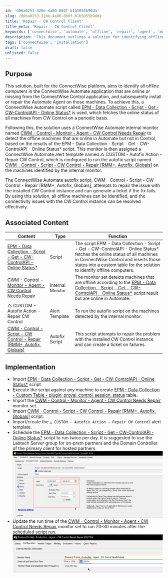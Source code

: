 ```yaml
---
id: 'd06a0253-328e-4a80-860f-b1b5055b9dda'
slug: /d06a0253-328e-4a80-860f-b1b5055b9dda
title: 'Repair - CW Control Client'
title_meta: 'Repair - CW Control Client'
keywords: ['connectwise', 'automate', 'offline', 'repair', 'agent', 'monitor', 'script']
description: 'This document outlines a solution for identifying offline computers in the ConnectWise Automate application that are online or missing from the ConnectWise Control application, and details the process for installing or repairing the Automate Agent on those machines.'
tags: ['connectwise', 'installation']
draft: false
unlisted: false
---
```


## Purpose

This solution, built for the ConnectWise platform, aims to identify all offline computers in the ConnectWise Automate application that are online or missing from the ConnectWise Control application, and subsequently install or repair the Automate Agent on those machines. To achieve this, a ConnectWise Automate script called [EPM - Data Collection - Script - Get - CW-ControlAPI - Online Status*](/docs/71ac312f-e490-4126-bc2d-f9c07f5582cf) is used, which fetches the online status of all machines from CW Control on a periodic basis.

Following this, the solution uses a ConnectWise Automate internal monitor named [CWM - Control - Monitor - Agent - CW Control Needs Repair](/docs/b06ee4ed-7da2-41cd-88f0-e9ddba25e6f7) to detect the offline machines that are online in Automate but not in Control, based on the results of the EPM - Data Collection - Script - Get - CW-ControlAPI - Online Status* script. This monitor is then assigned a ConnectWise Automate alert template named △ CUSTOM - Autofix Action - Repair CW Control, which is configured to run the autofix script named [CWM - Control - Script - CW Control - Repair [RMM+, Autofix, Globals]](/docs/43225bbe-98a0-4352-8fb2-79e7431dea10) on the machines identified by the internal monitor.

The ConnectWise Automate autofix script, CWM - Control - Script - CW Control - Repair [RMM+, Autofix, Globals], attempts to repair the issue with the installed CW Control instance and can generate a ticket if the fix fails. By using this solution, all offline machines can be identified, and the connectivity issues with the CW Control instance can be resolved effectively.

## Associated Content

| Content                                                                                          | Type            | Function                                                                                                                                                                   |
|--------------------------------------------------------------------------------------------------|-----------------|---------------------------------------------------------------------------------------------------------------------------------------------------------------------------|
| [EPM - Data Collection - Script - Get - CW-ControlAPI - Online Status*](/docs/71ac312f-e490-4126-bc2d-f9c07f5582cf) | Script          | The script EPM - Data Collection - Script - Get - CW-ControlAPI - Online Status* fetches the online status of all machines in ConnectWise Control and inserts those states into a custom table for the solution to identify offline computers. |
| [CWM - Control - Monitor - Agent - CW Control Needs Repair](/docs/b06ee4ed-7da2-41cd-88f0-e9ddba25e6f7) | Internal Monitor | The monitor set detects machines that are offline according to the [EPM - Data Collection - Script - Get - CW-ControlAPI - Online Status*](/docs/71ac312f-e490-4126-bc2d-f9c07f5582cf) script result but are online in Automate. |
| △ CUSTOM - Autofix Action - Repair CW Control                                                   | Alert Template   | To run the autofix script on the machines detected by the internal monitor.                                                                                             |
| [CWM - Control - Script - CW Control - Repair [RMM+, Autofix, Globals]](/docs/43225bbe-98a0-4352-8fb2-79e7431dea10) | Autofix Script   | This script attempts to repair the problem with the installed CW Control instance and can create a ticket on failures.                                                      |

## Implementation

- Import [EPM - Data Collection - Script - Get - CW-ControlAPI - Online Status*](/docs/71ac312f-e490-4126-bc2d-f9c07f5582cf) script.
- Execute the script against any machine to create [EPM - Data Collection - Custom Table - plugin_proval_control_session_status](/docs/d468b194-6df4-46b0-8dbc-657b623209ff) table.
- Import the [CWM - Control - Monitor - Agent - CW Control Needs Repair](/docs/b06ee4ed-7da2-41cd-88f0-e9ddba25e6f7) monitor set.
- Import [CWM - Control - Script - CW Control - Repair [RMM+, Autofix, Globals]](/docs/43225bbe-98a0-4352-8fb2-79e7431dea10) script.
- Import/create the `△ CUSTOM - Autofix Action - Repair CW Control` alert template.
- Schedule the [EPM - Data Collection - Script - Get - CW-ControlAPI - Online Status*](/docs/71ac312f-e490-4126-bc2d-f9c07f5582cf) script to run twice per day. It is suggested to use the Labtech Server group for on-prem partners and the Domain Controller of the primary client for hosted partners.  
  ![Schedule](../../static/img/Repair---CW-Control-Client/image_1.png)  
- Update the run time of the [CWM - Control - Monitor - Agent - CW Control Needs Repair](/docs/b06ee4ed-7da2-41cd-88f0-e9ddba25e6f7) monitor set to run 20-30 minutes after the scheduled script run.  
  ![Update Run Time](../../static/img/Repair---CW-Control-Client/image_2.png)  


